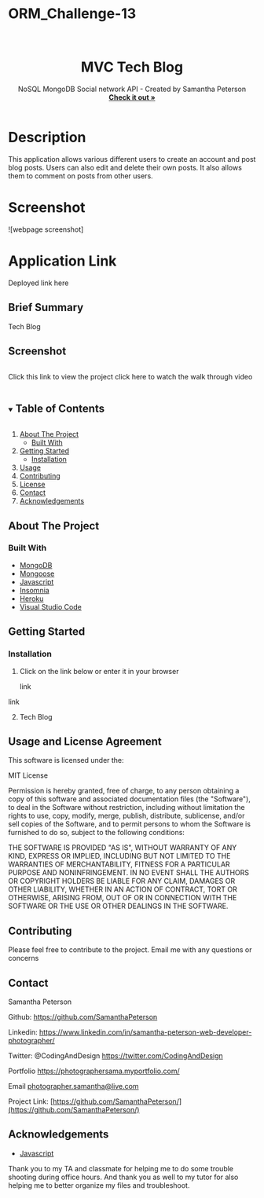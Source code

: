 # ORM_Challenge-13


<!-- PROJECT LOGO -->
<br />
<p align="center">


  <h1 align="center">MVC Tech Blog</h1>

  <p align="center">
    NoSQL MongoDB Social network API - Created by Samantha Peterson
    <br />
    <a href="https://github.com/SamanthaPeterson/NoSQL-18"><strong>Check it out »</strong></a>
    <br />
    <br />
    
   
# Description

This application allows various different users to create an account and post blog posts. Users can also edit and delete their own posts. It also allows them to comment on posts from other users.

# Screenshot
![webpage screenshot]

# Application Link

Deployed link here 



## Brief Summary 

Tech Blog
 

## Screenshot
<img width=" ">




Click this link to view the project 
 click here to watch the walk through video 

   
  </p>
</p>



<!-- TABLE OF CONTENTS -->
<details open="open">
  <summary><h2 style="display: inline-block">Table of Contents</h2></summary>
  <ol>
    <li>
      <a href="#about-the-project">About The Project</a>
      <ul>
        <li><a href="#built-with">Built With</a></li>
      </ul>
    </li>
    <li>
      <a href="#getting-started">Getting Started</a>
      <ul>
        <li><a href="#installation">Installation</a></li>
      </ul>
    </li>
    <li><a href="#usage">Usage</a></li>
    <li><a href="#contributing">Contributing</a></li>
    <li><a href="#license">License</a></li>
    <li><a href="#contact">Contact</a></li>
    <li><a href="#acknowledgements">Acknowledgements</a></li>
  </ol>
</details>



<!-- ABOUT THE PROJECT -->
## About The Project



### Built With

* [MongoDB](https://getbootstrap.com/)
* [Mongoose](https://www.w3schools.com/css/css_intro.asp)
* [Javascript](https://expressjs.com/)
* [Insomnia](https://developer.mozilla.org/en-US/docs/Web/HTML)
* [Heroku](https://openweathermap.org/api)
* [Visual Studio Code](https://code.visualstudio.com/)


<!-- GETTING STARTED -->
## Getting Started


### Installation

1. Click on the link below or enter it in your browser

   link
    
  link

2. Tech Blog



<!-- USAGE EXAMPLES -->
## Usage and License Agreement

This software is licensed under the:

MIT License

Permission is hereby granted, free of charge, to any person obtaining a copy
of this software and associated documentation files (the "Software"), to deal
in the Software without restriction, including without limitation the rights
to use, copy, modify, merge, publish, distribute, sublicense, and/or sell
copies of the Software, and to permit persons to whom the Software is
furnished to do so, subject to the following conditions:

THE SOFTWARE IS PROVIDED "AS IS", WITHOUT WARRANTY OF ANY KIND, EXPRESS OR
IMPLIED, INCLUDING BUT NOT LIMITED TO THE WARRANTIES OF MERCHANTABILITY,
FITNESS FOR A PARTICULAR PURPOSE AND NONINFRINGEMENT. IN NO EVENT SHALL THE
AUTHORS OR COPYRIGHT HOLDERS BE LIABLE FOR ANY CLAIM, DAMAGES OR OTHER
LIABILITY, WHETHER IN AN ACTION OF CONTRACT, TORT OR OTHERWISE, ARISING FROM,
OUT OF OR IN CONNECTION WITH THE SOFTWARE OR THE USE OR OTHER DEALINGS IN THE
SOFTWARE.


<!-- CONTRIBUTING -->
## Contributing

Please feel free to contribute to the project. Email me with any questions or concerns 


<!-- CONTACT -->
## Contact

Samantha Peterson 

Github: https://github.com/SamanthaPeterson

Linkedin: https://www.linkedin.com/in/samantha-peterson-web-developer-photographer/
 
Twitter:
@CodingAndDesign
https://twitter.com/CodingAndDesign

Portfolio
https://photographersama.myportfolio.com/


Email photographer.samantha@live.com


 


Project Link: [https://github.com/SamanthaPeterson/](https://github.com/SamanthaPeterson/)



<!-- ACKNOWLEDGEMENTS -->
## Acknowledgements


* [Javascript](https://sequelize.org/)

Thank you to my TA and classmate for helping me to do some trouble shooting during office hours. 
And thank you as well to my tutor for also helping me to better organize my files and troubleshoot. 

